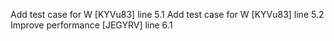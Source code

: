Add test case for W [KYVu83] line 5.1
Add test case for W [KYVu83] line 5.2
Improve performance [JEGYRV] line 6.1
